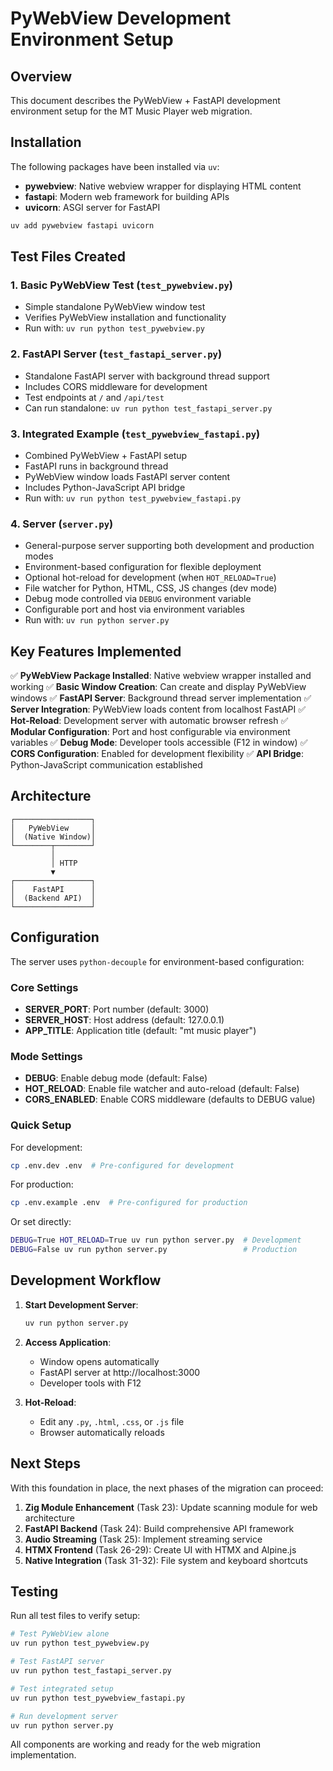 # PyWebView Development Environment Setup

## Overview

This document describes the PyWebView + FastAPI development environment setup for the MT Music Player web migration.

## Installation

The following packages have been installed via `uv`:

- **pywebview**: Native webview wrapper for displaying HTML content
- **fastapi**: Modern web framework for building APIs
- **uvicorn**: ASGI server for FastAPI

```bash
uv add pywebview fastapi uvicorn
```

## Test Files Created

### 1. Basic PyWebView Test (`test_pywebview.py`)
- Simple standalone PyWebView window test
- Verifies PyWebView installation and functionality
- Run with: `uv run python test_pywebview.py`

### 2. FastAPI Server (`test_fastapi_server.py`)
- Standalone FastAPI server with background thread support
- Includes CORS middleware for development
- Test endpoints at `/` and `/api/test`
- Can run standalone: `uv run python test_fastapi_server.py`

### 3. Integrated Example (`test_pywebview_fastapi.py`)
- Combined PyWebView + FastAPI setup
- FastAPI runs in background thread
- PyWebView window loads FastAPI server content
- Includes Python-JavaScript API bridge
- Run with: `uv run python test_pywebview_fastapi.py`

### 4. Server (`server.py`)
- General-purpose server supporting both development and production modes
- Environment-based configuration for flexible deployment
- Optional hot-reload for development (when `HOT_RELOAD=True`)
- File watcher for Python, HTML, CSS, JS changes (dev mode)
- Debug mode controlled via `DEBUG` environment variable
- Configurable port and host via environment variables
- Run with: `uv run python server.py`

## Key Features Implemented

✅ **PyWebView Package Installed**: Native webview wrapper installed and working
✅ **Basic Window Creation**: Can create and display PyWebView windows
✅ **FastAPI Server**: Background thread server implementation
✅ **Server Integration**: PyWebView loads content from localhost FastAPI
✅ **Hot-Reload**: Development server with automatic browser refresh
✅ **Modular Configuration**: Port and host configurable via environment variables
✅ **Debug Mode**: Developer tools accessible (F12 in window)
✅ **CORS Configuration**: Enabled for development flexibility
✅ **API Bridge**: Python-JavaScript communication established

## Architecture

```
┌─────────────────┐
│   PyWebView     │
│  (Native Window)│
└────────┬────────┘
         │
         │ HTTP
         ▼
┌─────────────────┐
│    FastAPI      │
│  (Backend API)  │
└─────────────────┘
```

## Configuration

The server uses `python-decouple` for environment-based configuration:

### Core Settings
- **SERVER_PORT**: Port number (default: 3000)
- **SERVER_HOST**: Host address (default: 127.0.0.1)
- **APP_TITLE**: Application title (default: "mt music player")

### Mode Settings
- **DEBUG**: Enable debug mode (default: False)
- **HOT_RELOAD**: Enable file watcher and auto-reload (default: False)
- **CORS_ENABLED**: Enable CORS middleware (defaults to DEBUG value)

### Quick Setup

For development:
```bash
cp .env.dev .env  # Pre-configured for development
```

For production:
```bash
cp .env.example .env  # Pre-configured for production
```

Or set directly:
```bash
DEBUG=True HOT_RELOAD=True uv run python server.py  # Development
DEBUG=False uv run python server.py                 # Production
```

## Development Workflow

1. **Start Development Server**:
   ```bash
   uv run python server.py
   ```

2. **Access Application**: 
   - Window opens automatically
   - FastAPI server at http://localhost:3000
   - Developer tools with F12

3. **Hot-Reload**: 
   - Edit any `.py`, `.html`, `.css`, or `.js` file
   - Browser automatically reloads

## Next Steps

With this foundation in place, the next phases of the migration can proceed:

1. **Zig Module Enhancement** (Task 23): Update scanning module for web architecture
2. **FastAPI Backend** (Task 24): Build comprehensive API framework
3. **Audio Streaming** (Task 25): Implement streaming service
4. **HTMX Frontend** (Task 26-29): Create UI with HTMX and Alpine.js
5. **Native Integration** (Task 31-32): File system and keyboard shortcuts

## Testing

Run all test files to verify setup:

```bash
# Test PyWebView alone
uv run python test_pywebview.py

# Test FastAPI server
uv run python test_fastapi_server.py

# Test integrated setup
uv run python test_pywebview_fastapi.py

# Run development server
uv run python server.py
```

All components are working and ready for the web migration implementation.